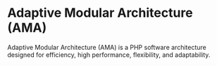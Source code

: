 # Adaptive Modular Architecture (AMA)

 Adaptive Modular Architecture (AMA) is a PHP software architecture designed for efficiency, high performance, flexibility, and adaptability. 
